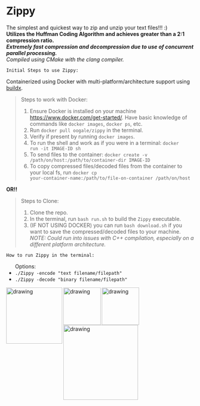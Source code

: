 # Zippy

The simplest and quickest way to zip and unzip your text files!!! :) <br />
<strong> Utilizes the Huffman Coding Algorithm and achieves greater than a 2:1 compression ratio.</strong> <br />
<strong> *Extremely fast compression and decompression due to use of concurrent parallel processing.* </strong> <br />
*Compiled using CMake with the clang compiler.*

`Initial Steps to use Zippy:`

Containerized using Docker with multi-platform/architecture support using <a href="https://github.com/docker/buildx">buildx</a>.

> Steps to work with Docker:
> 1. Ensure Docker is installed on your machine https://www.docker.com/get-started/. Have basic knowledge of commands like <code>docker images</code>, <code>docker ps</code>, etc.
> 2. Run <code>docker pull oogale/zippy</code> in the terminal.
> 3. Verify if present by running <code>docker images</code>.
> 4. To run the shell and work as if you were in a terminal: <code>docker run -it IMAGE-ID sh</code>
> 5. To send files to the container: <code>docker create -v /path/on/host:/path/to/container-dir IMAGE-ID</code>
> 6. To copy compressed files/decoded files from the container to your local fs, run <code>docker cp your-container-name:/path/to/file-on-container /path/on/host</code>


<strong>OR!!</strong>

> Steps to Clone:
> 1. Clone the repo.
> 2. In the terminal, run <code>bash run.sh</code> to build the <code>Zippy</code> executable.</li>
> 3. (IF NOT USING DOCKER) you can run <code>bash download.sh</code> if you want to save the compressed/decoded files to your machine.
> *NOTE: Could run into issues with C++ compilation, especially on a different platform architecture.*

`How to run Zippy in the terminal:`
<ul> Options:
  <li><code>./Zippy -encode "text filename/filepath"</code></li>
  <li><code>./Zippy -decode "binary filename/filepath"</code></li>
</ul>

<img src="https://bunnyacademy.b-cdn.net/what-is-docker.png" alt="drawing" width="150" align="left"/>
<img src="https://upload.wikimedia.org/wikipedia/commons/thumb/1/18/ISO_C%2B%2B_Logo.svg/1200px-ISO_C%2B%2B_Logo.svg.png" alt="drawing" width="100" align="left"/>
<img src="https://upload.wikimedia.org/wikipedia/commons/thumb/c/c3/Python-logo-notext.svg/800px-Python-logo-notext.svg.png" alt="drawing" width="100" align="left"/>
<img src="https://upload.wikimedia.org/wikipedia/commons/thumb/8/82/Gnu-bash-logo.svg/2560px-Gnu-bash-logo.svg.png" alt="drawing" width="200" align="left"/>
